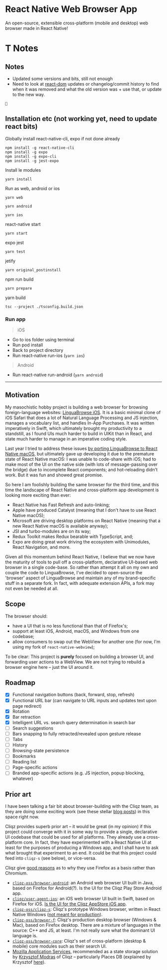 # React Native Web Browser App

An open-source, extensible cross-platform (mobile and desktop) web browser made in React Native!

# T Notes
## Notes
- Updated some versions and bits, still not enough
- Need to look at [react-dom](https://github.com/facebook/react/tree/main/packages/react-dom) updates or changelog/commit history to find when it was removed and what the old version was + use that, or update to the new way.

```
💩
```


## Installation etc (not working yet, need to update react bits)
Globally install react-native-cli, expo if not done already
```
npm install -g react-native-cli
npm install -g expo
npm install -g expo-cli
npm install -g jest-expo
```

Install le modules
```
yarn install
```

Run as web, android or ios
```
yarn web
```
```
yarn android
```
```
yarn ios
```

react-native start
```
yarn start
```

expo jest
```
yarn test
```

jetify
```
yarn original_postinstall
```

npm run build
```
yarn prepare
```

yarn build
```
tsc --project ./tsconfig.build.json
```

### Run app

> iOS

- Go to ios folder using terminal
- Run ​pod install
- Back to project directory
- Run ​react-native run-ios (`yarn ios`)

> Android

- Run ​react-native run-android (`yarn android`)

-----------------------

## Motivation

My masochistic hobby project is building a web browser for browsing foreign-language websites: [LinguaBrowse iOS](https://apps.apple.com/us/app/linguabrowse/id1281350165?ls=1). It is a basic minimal clone of iOS Safari that does a lot of Natural Language Processing and JS injection, manages a vocabulary list, and handles In-App Purchases. It was written imperatively in Swift, which ultimately brought my productivity to a standstill, as I found UIs much harder to build in UIKit than in React, and state much harder to manage in an imperative coding style.

Last year I tried to address these issues [by porting LinguaBrowse to React Native macOS](https://apps.apple.com/us/app/linguabrowse/id1422884180), but ultimately gave up developing it due to the premature state of React Native macOS: I was unable to code-share with iOS; had to make most of the UI on the native side (with lots of message-passing over the bridge) due to incomplete React components; and hot-reloading didn't work. But it was fun and showed great promise.

So here I am foolishly building the same browser for the third time, and this time the landscape of React Native and cross-platform app development is looking more exciting than ever:

* React Native has Fast Refresh and auto-linking;
* Apple have produced Catalyst (meaning that I don't have to use React Native macOS);
* Microsoft are driving desktop platforms on React Native (meaning that a new React Native macOS is available anyway);
* JSI and turbo-modules are on its way;
* Redux Toolkit makes Redux bearable with TypeScript, and;
* Expo are doing great work driving the ecosystem with Unimodules, React Navigation, and more.

Given all this momentum behind React Native, I believe that we now have the maturity of tools to pull off a cross-platform, declarative UI-based web browser in a single code-base. So rather than attempt it all on my own and couple the code to LinguaBrowse, I've decided to open-source the 'browser' aspect of LinguaBrowse and maintain any of my brand-specific stuff in a separate fork. In fact, with adequate extension APIs, a fork may not even be needed at all.

## Scope

The browser should:

* have a UI that is no less functional than that of Firefox's; 
* support at least iOS, Android, macOS, and Windows from one codebase;
* allow consumers to swap out the WebView for another one (for now, I'm using my fork of `react-native-webview`);

To be clear: This project is **purely** focused on building a browser UI, and forwarding user actions to a WebView. We are not trying to rebuild a browser engine here – just the UI around it.

## Roadmap

- [X] Functional navigation buttons (back, forward, stop, refresh)
- [X] Functional URL bar (can navigate to URL inputs and updates text upon page redirect)
- [X] Rotation
- [X] Bar retraction
- [X] Intelligent URL vs. search query determination in search bar
- [ ] Search suggestions
- [ ] Bars snapping to fully retracted/revealed upon gesture release
- [ ] Tabs
- [ ] History
- [ ] Browsing-state persistence
- [ ] Bookmarks
- [ ] Reading list
- [ ] Page-specific actions
- [ ] Branded app-specific actions (e.g. JS injection, popup blocking, whatever)

## Prior art

I have been talking a fair bit about browser-building with the Cliqz team, as they are doing some exciting work (see these stellar [blog posts](https://www.0x65.dev)) in this space right now.

Cliqz provides superb prior art – it would be great (in my opinion) if this project could converge with it in some way to provide a single, declarative UI codebase that could be used for all platforms. They already use a cross-platform core. In fact, they have experimented with a React Native UI at least for the purposes of producing a Windows app, and I shall have to ask what brought that experiment to an end. It could be that this project could feed into `cliqz-s` (see below), or vice-versa.

Cliqz give [good reasons](https://www.0x65.dev/blog/2019-12-17/why-we-forked-firefox-and-not-chromium.html) as to why they use Firefox as a basis rather than Chromium.

* [`cliqz-oss/browser-android`](https://github.com/cliqz-oss/browser-android): an Android web browser UI built in Java, based on Firefox for Android(?). Is the UI for the Cliqz Play Store Android app.
* [`cliqz/user-agent-ios`](https://github.com/cliqz/user-agent-ios): an iOS web browser UI built in Swift, based on Firefox for iOS. [Is the UI for the Cliqz AppStore iOS app](https://twitter.com/chrmod/status/1204771688824655872?s=20).
* [`cliqz-oss/cliqz-s`](https://github.com/cliqz-oss/cliqz-s): Cliqz's prototype Windows browser, written in React Native Windows ([not meant for production](https://twitter.com/chrmod/status/1204772242279809025?s=20)).
* [`cliqz-oss/browser-f`](https://github.com/cliqz-oss/browser-f): Cliqz's production desktop browser (Windows & Mac), based on Firefox desktop. There are a mixture of languages in the source: C++ and JS, at least. I'm not really sure what the dominant UI language is.
* [`cliqz-oss/browser-core`](https://github.com/cliqz-oss/browser-core): Cliqz's set of cross-platform (desktop & mobile) core modules such as their search UI.
* [Mozilla Application Services](https://github.com/mozilla/application-services/blob/master/README.md), recommended as a state storage solution by [Krzysztof Modras](https://twitter.com/chrmod/status/1208335429507960832?s=20) of Cliqz – particularly Places DB (explained by Krzysztof [here](https://twitter.com/chrmod/status/1208336158037557248?s=20)).

